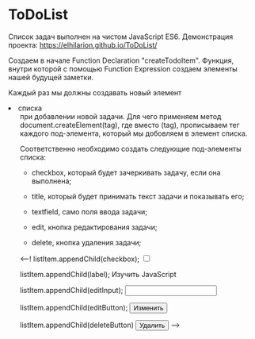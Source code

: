 # ToDoList

Список задач выполнен на чистом JavaScript ES6. Демонстрация проекта: https://elhilarion.github.io/ToDoList/

Создаем в начале Function Declaration "createTodoItem". Функция, внутри которой с помощью Function Expression создаем элементы нашей будущей заметки. 

Каждый раз мы должны создавать новый элемент <li> списка <ul> при добавлении новой задачи. Для чего применяем метод document.createElement(tag), где вместо (tag), прописываем тег каждого под-элемента, который мы добовляем в элемент списка.

Соответственно необходимо создать следующие под-элементы списка: 
  
- checkbox, который будет зачеркивать задачу, если она выполнена;
  
- title, который будет принимать текст задачи и показывать его;
  
- textfield, само поля ввода задачи;
  
- edit, кнопка редактирования задачи;
  
- delete, кнопка удаления задачи;
  

  



<--! listItem.appendChild(checkbox);
<input class="checkbox" type="checkbox">

listItem.appendChild(label);
<label class="title">Изучить JavaScript</label>

listItem.appendChild(editInput);
<input class="textfield" type="text">

listItem.appendChild(editButton);
<button class="edit">Изменить</button>

listItem.appendChild(deleteButton)
<button class="delete">Удалить</button> -->
